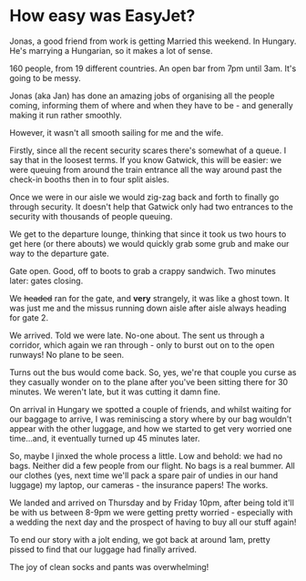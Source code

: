 # How easy was EasyJet?

Jonas, a good friend from work is getting Married this weekend.  In Hungary.  He's marrying a Hungarian, so it makes a lot of sense.

160 people, from 19 different countries.  An open bar from 7pm until 3am.  It's going to be messy.

Jonas (aka Jan) has done an amazing jobs of organising all the people coming, informing them of where and when they have to be - and generally making it run rather smoothly.

However, it wasn't all smooth sailing for me and the wife.


<!--more-->

Firstly, since all the recent security scares there's somewhat of a queue.  I say that in the loosest terms.  If you know Gatwick, this will be easier: we were queuing from around the train entrance all the way around past the check-in booths then in to four split aisles.

Once we were in our aisle we would zig-zag back and forth to finally go through security.  It doesn't help that Gatwick only had two entrances to the security with thousands of people queuing.

We get to the departure lounge, thinking that since it took us two hours to get here (or there abouts) we would quickly grab some grub and make our way to the departure gate.  

Gate open.  Good, off to boots to grab a crappy sandwich.  Two minutes later: gates closing.

We <strike>headed</strike> ran for the gate, and **very** strangely, it was like a ghost town.  It was just me and the missus running down aisle after aisle always heading for gate 2.  

We arrived.  Told we were late.  No-one about.  The sent us through a corridor, which again we ran through - only to burst out on to the open runways!  No plane to be seen.

Turns out the bus would come back.  So, yes, we're that couple you curse as they casually wonder on to the plane after you've been sitting there for 30 minutes.  We weren't late, but it was cutting it damn fine.

On arrival in Hungary we spotted a couple of friends, and whilst waiting for our baggage to arrive, I was reminiscing a story where by our bag wouldn't appear with the other luggage, and how we started to get very worried one time...and, it eventually turned up 45 minutes later.

So, maybe I jinxed the whole process a little.  Low and behold: we had no bags.  Neither did a few people from our flight.  No bags is a real bummer.  All our clothes (yes, next time we'll pack a spare pair of undies in our hand luggage) my laptop, our cameras - the insurance papers!  The works.

We landed and arrived on Thursday and by Friday 10pm, after being told it'll be with us between 8-9pm we were getting pretty worried - especially with a wedding the next day and the prospect of having to buy all our stuff again!

To end our story with a jolt ending, we got back at around 1am, pretty pissed to find that our luggage had finally arrived.  

The joy of clean socks and pants was overwhelming!